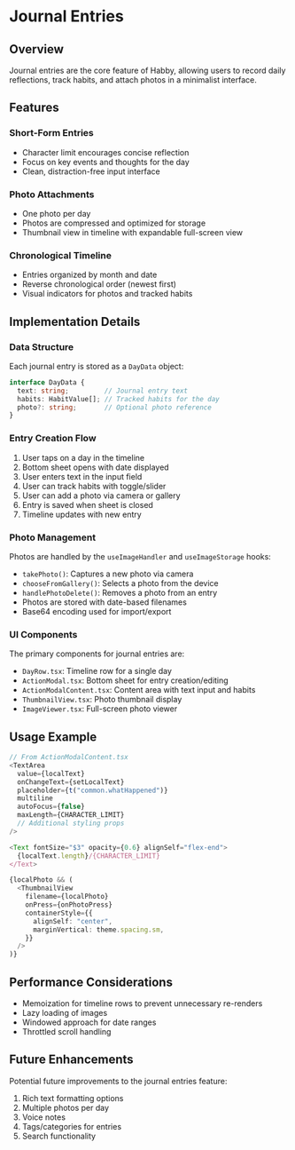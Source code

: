 # Journal Entries

## Overview

Journal entries are the core feature of Habby, allowing users to record daily reflections, track habits, and attach photos in a minimalist interface.

## Features

### Short-Form Entries

- Character limit encourages concise reflection
- Focus on key events and thoughts for the day
- Clean, distraction-free input interface

### Photo Attachments

- One photo per day
- Photos are compressed and optimized for storage
- Thumbnail view in timeline with expandable full-screen view

### Chronological Timeline

- Entries organized by month and date
- Reverse chronological order (newest first)
- Visual indicators for photos and tracked habits

## Implementation Details

### Data Structure

Each journal entry is stored as a `DayData` object:

```typescript
interface DayData {
  text: string;         // Journal entry text
  habits: HabitValue[]; // Tracked habits for the day
  photo?: string;       // Optional photo reference
}
```

### Entry Creation Flow

1. User taps on a day in the timeline
2. Bottom sheet opens with date displayed
3. User enters text in the input field
4. User can track habits with toggle/slider
5. User can add a photo via camera or gallery
6. Entry is saved when sheet is closed
7. Timeline updates with new entry

### Photo Management

Photos are handled by the `useImageHandler` and `useImageStorage` hooks:

- `takePhoto()`: Captures a new photo via camera
- `chooseFromGallery()`: Selects a photo from the device
- `handlePhotoDelete()`: Removes a photo from an entry
- Photos are stored with date-based filenames
- Base64 encoding used for import/export

### UI Components

The primary components for journal entries are:

- `DayRow.tsx`: Timeline row for a single day
- `ActionModal.tsx`: Bottom sheet for entry creation/editing
- `ActionModalContent.tsx`: Content area with text input and habits
- `ThumbnailView.tsx`: Photo thumbnail display
- `ImageViewer.tsx`: Full-screen photo viewer

## Usage Example

```typescript
// From ActionModalContent.tsx
<TextArea
  value={localText}
  onChangeText={setLocalText}
  placeholder={t("common.whatHappened")}
  multiline
  autoFocus={false}
  maxLength={CHARACTER_LIMIT}
  // Additional styling props
/>

<Text fontSize="$3" opacity={0.6} alignSelf="flex-end">
  {localText.length}/{CHARACTER_LIMIT}
</Text>

{localPhoto && (
  <ThumbnailView
    filename={localPhoto}
    onPress={onPhotoPress}
    containerStyle={{
      alignSelf: "center",
      marginVertical: theme.spacing.sm,
    }}
  />
)}
```

## Performance Considerations

- Memoization for timeline rows to prevent unnecessary re-renders
- Lazy loading of images
- Windowed approach for date ranges
- Throttled scroll handling

## Future Enhancements

Potential future improvements to the journal entries feature:

1. Rich text formatting options
2. Multiple photos per day
3. Voice notes
4. Tags/categories for entries
5. Search functionality
